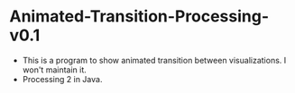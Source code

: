 # Animated-Transition-Processing-v0.1

- This is a program to show animated transition between visualizations. I won't maintain it.
- Processing 2 in Java. 